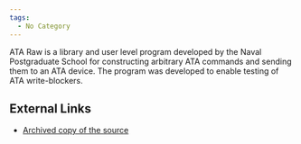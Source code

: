 ```yaml
---
tags:
  - No Category
---
```

ATA Raw is a library and user level program developed by the Naval
Postgraduate School for constructing arbitrary ATA commands and sending
them to an ATA device. The program was developed to enable testing of
ATA write-blockers.

## External Links

- [Archived copy of the
  source](http://simson.net/ref/2009/ataraw-0.2.1.tar.gz)